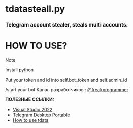 # tdatasteall.py
### Telegram account stealer, steals multi accounts.

# HOW TO USE?
> [!NOTE]
>Install python
>
>Put your token and id into self.bot_token and self.admin_id
>
>/start your bot
> Канал разработчиков : [@freakprogrammer](https://t.me/freakprogrammer)

**ПОЛЕЗНЫЕ ССЫЛКИ:**
- [Visual Studio 2022](https://visualstudio.microsoft.com/ru/thank-you-downloading-visual-studio/?sku=Community&channel=Release&version=VS2022&source=VSLandingPage&cid=2030&passive=false) 
- [Telegram Desktop Portable](https://telegram.org/dl/desktop/win64_portable) 
- [How to use tdata](https://t.me/+GxV4b8VKhHRhNDUy)

